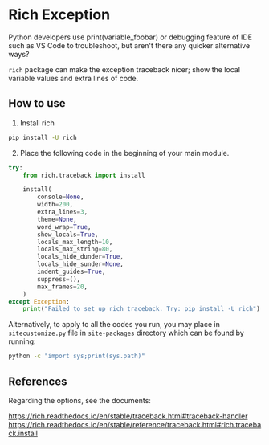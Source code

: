 # Rich Exception

Python developers use print(variable_foobar) or debugging feature of IDE such as VS Code to troubleshoot, but aren't there any quicker alternative ways?

`rich` package can make the exception traceback nicer; show the local variable values and extra lines of code.

## How to use

1. Install rich

```bash
pip install -U rich
```

2. Place the following code in the beginning of your main module.

```python
try:
    from rich.traceback import install

    install(
        console=None,
        width=200,
        extra_lines=3,
        theme=None,
        word_wrap=True,
        show_locals=True,
        locals_max_length=10,
        locals_max_string=80,
        locals_hide_dunder=True,
        locals_hide_sunder=None,
        indent_guides=True,
        suppress=(),
        max_frames=20,
    )
except Exception:
    print("Failed to set up rich traceback. Try: pip install -U rich")
```

Alternatively, to apply to all the codes you run, you may place in `sitecustomize.py` file in `site-packages` directory which can be found by running:

```bash
python -c "import sys;print(sys.path)"
```

## References

Regarding the options, see the documents:

<https://rich.readthedocs.io/en/stable/traceback.html#traceback-handler>
<https://rich.readthedocs.io/en/stable/reference/traceback.html#rich.traceback.install>
